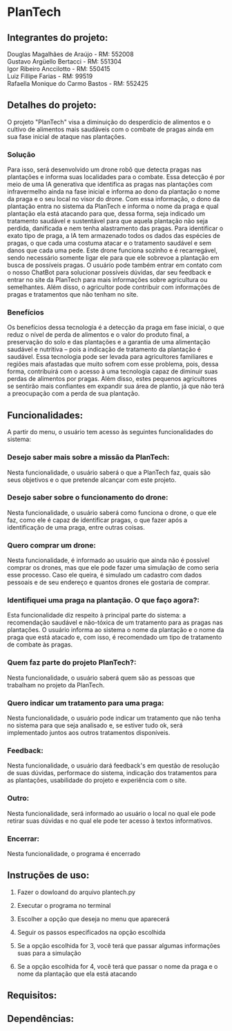 # PlanTech

## Integrantes do projeto:
Douglas Magalhães de Araújo - RM: 552008
<br> Gustavo Argüello Bertacci - RM: 551304
<br> Igor Ribeiro Anccilotto - RM: 550415
<br> Luiz Fillipe Farias - RM: 99519
<br> Rafaella Monique do Carmo Bastos - RM: 552425

## Detalhes do projeto: 
O projeto "PlanTech" visa a diminuição do desperdício de alimentos e o cultivo de alimentos mais saudáveis com o combate de pragas ainda em sua fase inicial de ataque nas plantações.

### Solução
Para isso, será desenvolvido um drone robô que detecta pragas nas plantações e informa suas localidades para o combate. Essa detecção é por meio de uma IA generativa que identifica as pragas nas plantações com infravermelho ainda na fase inicial e informa ao dono da plantação o nome da praga e o seu local no visor do drone. Com essa informação, o dono da plantação entra no sistema da PlanTech e informa o nome da praga e qual plantação ela está atacando para que, dessa forma, seja indicado um tratamento saudável e sustentável para que aquela plantação não seja perdida, danificada e nem tenha alastramento das pragas. Para identificar o exato tipo de praga, a IA tem armazenado todos os dados das espécies de pragas, o que cada uma costuma atacar e o tratamento saudável e sem danos que cada uma pede. Este drone funciona sozinho e é recarregável, sendo necessário somente ligar ele para que ele sobrevoe a plantação em busca de possíveis pragas. O usuário pode também entrar em contato com o nosso ChatBot para solucionar possíveis dúvidas, dar seu feedback e entrar no site da PlanTech para mais informações sobre agricultura ou semelhantes. Além disso, o agricultor pode contribuir com informações de pragas e tratamentos que não tenham no site. 

### Benefícios
Os benefícios dessa tecnologia é a detecção da praga em fase inicial, o que reduz o nível de perda de alimentos e o valor do produto final, a preservação do solo e das plantações e a garantia de uma alimentação saudável e nutritiva – pois a indicação de tratamento da plantação é saudável. Essa tecnologia pode ser levada para agricultores familiares e regiões mais afastadas que muito sofrem com esse problema, pois, dessa forma, contribuirá com o acesso à uma tecnologia capaz de diminuir suas perdas de alimentos por pragas. Além disso, estes pequenos agricultores se sentirão mais confiantes em expandir sua área de plantio, já que não terá a preocupação com a perda de sua plantação.

## Funcionalidades:
A partir do menu, o usuário tem acesso às seguintes funcionalidades do sistema:

### Desejo saber mais sobre a missão da PlanTech:
Nesta funcionalidade, o usuário saberá o que a PlanTech faz, quais são seus objetivos e o que pretende alcançar com este projeto.

### Desejo saber sobre o funcionamento do drone:
Nesta funcionalidade, o usuário saberá como funciona o drone, o que ele faz, como ele é capaz de identificar pragas, o que fazer após a identificação de uma praga, entre outras coisas.

### Quero comprar um drone:
Nesta funcionalidade, é informado ao usuário que ainda não é possível comprar os drones, mas que ele pode fazer uma simulação de como seria esse processo. Caso ele queira, é simulado um cadastro com dados pessoais e de seu endereço e quantos drones ele gostaria de comprar.

### Identifiquei uma praga na plantação. O que faço agora?:
Esta funcionalidade diz respeito à principal parte do sistema: a recomendação saudável e não-tóxica de um tratamento para as pragas nas plantações. O usuário informa ao sistema o nome da plantação e o nome da praga que está atacado e, com isso, é recomendado um tipo de tratamento de combate às pragas.

### Quem faz parte do projeto PlanTech?:
Nesta funcionalidade, o usuário saberá quem são as pessoas que trabalham no projeto da PlanTech.

### Quero indicar um tratamento para uma praga:
Nesta funcionalidade, o usuário pode indicar um tratamento que não tenha no sistema para que seja analisado e, se estiver tudo ok, será implementado juntos aos outros tratamentos disponíveis.

### Feedback:
Nesta funcionalidade, o usuário dará feedback's em questão de resolução de suas dúvidas, performace do sistema, indicação dos tratamentos para as plantações, usabilidade do projeto e experiência com o site.

### Outro:
Nesta funcionalidade, será informado ao usuário o local no qual ele pode retirar suas dúvidas e no qual ele pode ter acesso à textos informativos.

### Encerrar:
Nesta funcionalidade, o programa é encerrado

## Instruções de uso:
1. Fazer o dowloand do arquivo plantech.py
2. Executar o programa no terminal
3. Escolher a opção que deseja no menu que aparecerá
4. Seguir os passos especificados na opção escolhida

5. Se a opção escolhida for 3, você terá que passar algumas informações suas para a simulação
6. Se a opção escolhida for 4, você terá que passar o nome da praga e o nome da plantação que ela está atacando

## Requisitos:

## Dependências:

